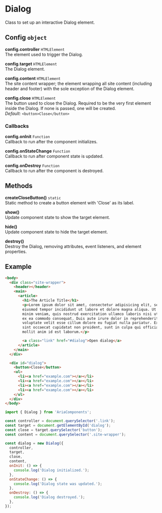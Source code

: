 Dialog
======

Class to set up an interactive Dialog element.

## Config `object`

**config.controller** `HTMLElement`  
The element used to trigger the Dialog.

**config.target** `HTMLElement`  
The Dialog element.

**config.content** `HTMLElement`  
The site content wrapper; the element wrapping all site content (including 
header and footer) with the sole exception of the Dialog element.

**config.close** `HTMLElement`  
The button used to close the Dialog. Required to be the very first element 
inside the Dialog. If none is passed, one will be created.  
_Default:_ `<button>Close</button>`

### Callbacks

**config.onInit** `Function`  
Callback to run after the component initializes.

**config.onStateChange** `Function`  
Callback to run after component state is updated.

**config.onDestroy** `Function`  
Callback to run after the component is destroyed.

## Methods

**createCloseButton()**  `static`  
Static method to create a button element with 'Close' as its label.

**show()**  
Update component state to show the target element.

**hide()**  
Update component state to hide the target element.

**destroy()**  
Destroy the Dialog, removing attributes, event listeners, and element properties.

## Example

```html
<body>
  <div class="site-wrapper">
    <header></header>
    <main>
      <article>
        <h1>The Article Title</h1>
        <p>Lorem ipsum dolor sit amet, consectetur adipisicing elit, sed do
        eiusmod tempor incididunt ut labore et dolore magna aliqua. Ut enim ad
        minim veniam, quis nostrud exercitation ullamco laboris nisi ut aliquip
        ex ea commodo consequat. Duis aute irure dolor in reprehenderit in
        voluptate velit esse cillum dolore eu fugiat nulla pariatur. Excepteur
        sint occaecat cupidatat non proident, sunt in culpa qui officia deserunt
        mollit anim id est laborum.</p>

        <a class="link" href="#dialog">Open dialog</a>
      </article>
    </main>
  </div>

  <div id="dialog">
    <button>Close</button>
    <ul>
      <li><a href="example.com"></a></li>
      <li><a href="example.com"></a></li>
      <li><a href="example.com"></a></li>
      <li><a href="example.com"></a></li>
    </ul>
  </div>
</body>
```

```javascript
import { Dialog } from 'AriaComponents';

const controller = document.querySelector('.link');
const target = document.getElementById('dialog');
const close = target.querySelector('button');
const content = document.querySelector('.site-wrapper');

const dialog = new Dialog({
  controller,
  target,
  close,
  content,
  onInit: () => {
    console.log('Dialog initialized.');
  },
  onStateChange: () => {
    console.log('Dialog state was updated.');
  },
  onDestroy: () => {
    console.log('Dialog destroyed.');
  },
});
```
